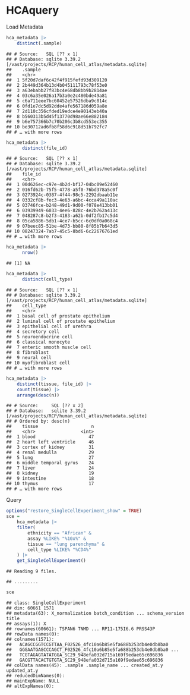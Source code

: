 HCAquery
================

Load Metadata

``` r
hca_metadata |> 
    distinct(.sample)
```

    ## # Source:   SQL [?? x 1]
    ## # Database: sqlite 3.39.2 [/vast/projects/RCP/human_cell_atlas/metadata.sqlite]
    ##    .sample                         
    ##    <chr>                           
    ##  1 5f20d7daf6c42f4f915fefd93d309120
    ##  2 2b449d364b13d4b045111793c78f53e0
    ##  3 a63ebabb27f83bc4e68db8bb9b2814ae
    ##  4 03c6a35e026a17b3a0e2c480bde49a81
    ##  5 c6a711eee7bc60452e57526dba9c814c
    ##  6 0fd1e7dc5d92dde4afe567186d059a8e
    ##  7 2d110c356cfded19edce4e90143eb40a
    ##  8 b560313b5d45f13770d98ae66e882184
    ##  9 b6e757366b7c70b206c3b8cd553ec355
    ## 10 be30712ad6fb8f58d6c918d51b792fc7
    ## # … with more rows

``` r
hca_metadata |> 
      distinct(file_id)
```

    ## # Source:   SQL [?? x 1]
    ## # Database: sqlite 3.39.2 [/vast/projects/RCP/human_cell_atlas/metadata.sqlite]
    ##    file_id                             
    ##    <chr>                               
    ##  1 00d626ec-c97e-4b2d-bf17-04bc09e52460
    ##  2 016fd62b-75f5-4778-a5f0-76bd378a5c0f
    ##  3 0273924c-0387-4f44-98c5-2292dbaab11e
    ##  4 0332cf8b-fec3-4e63-a6bc-4cca49a110ac
    ##  5 03746fce-b248-49d1-9d00-f078e413bb01
    ##  6 03939949-6033-4ee6-828c-4e2b762a413c
    ##  7 048287c8-b2f3-4183-a62b-0df2fb17c5d4
    ##  8 05ca5886-5db1-4ce7-b5cc-6c0df0a068c4
    ##  9 07beec85-51be-4d73-bb80-8f85b7b643d5
    ## 10 08247324-7ab7-45c5-8bd6-6c22676761ed
    ## # … with more rows

``` r
hca_metadata |> 
      nrow()
```

    ## [1] NA

``` r
hca_metadata |> 
      distinct(cell_type)
```

    ## # Source:   SQL [?? x 1]
    ## # Database: sqlite 3.39.2 [/vast/projects/RCP/human_cell_atlas/metadata.sqlite]
    ##    cell_type                          
    ##    <chr>                              
    ##  1 basal cell of prostate epithelium  
    ##  2 luminal cell of prostate epithelium
    ##  3 epithelial cell of urethra         
    ##  4 secretory cell                     
    ##  5 neuroendocrine cell                
    ##  6 classical monocyte                 
    ##  7 enteric smooth muscle cell         
    ##  8 fibroblast                         
    ##  9 neural cell                        
    ## 10 myofibroblast cell                 
    ## # … with more rows

``` r
hca_metadata |> 
    distinct(tissue, file_id) |> 
    count(tissue) |> 
    arrange(desc(n))
```

    ## # Source:     SQL [?? x 2]
    ## # Database:   sqlite 3.39.2 [/vast/projects/RCP/human_cell_atlas/metadata.sqlite]
    ## # Ordered by: desc(n)
    ##    tissue                    n
    ##    <chr>                 <int>
    ##  1 blood                    47
    ##  2 heart left ventricle     46
    ##  3 cortex of kidney         31
    ##  4 renal medulla            29
    ##  5 lung                     27
    ##  6 middle temporal gyrus    24
    ##  7 liver                    24
    ##  8 kidney                   19
    ##  9 intestine                18
    ## 10 thymus                   17
    ## # … with more rows

Query

``` r
options("restore_SingleCellExperiment_show" = TRUE)
sce = 
    hca_metadata |> 
    filter(
        ethnicity == "African" & 
        assay %LIKE% "%10x%" & 
        tissue == "lung parenchyma" & 
        cell_type %LIKE% "%CD4%"
    ) |> 
    get_SingleCellExperiment()
```

    ## Reading 9 files.

    ## .........

``` r
sce
```

    ## class: SingleCellExperiment 
    ## dim: 60661 1571 
    ## metadata(63): X_normalization batch_condition ... schema_version title
    ## assays(1): X
    ## rownames(60661): TSPAN6 TNMD ... RP11-175I6.6 PRSS43P
    ## rowData names(0):
    ## colnames(1571):
    ##   ACAGCCGGTCCGTTAA_F02526_4fc10a6b85e5fa688b253db4e0db8ba0
    ##   GGGAATGAGCCCAGCT_F02526_4fc10a6b85e5fa688b253db4e0db8ba0 ...
    ##   TCGTAGAGTATATGGA_SC29_948efa032d715a169f9edae65c696836
    ##   GACGTTACACTGTGTA_SC29_948efa032d715a169f9edae65c696836
    ## colData names(45): .sample .sample_name ... created_at.y updated_at.y
    ## reducedDimNames(0):
    ## mainExpName: NULL
    ## altExpNames(0):
